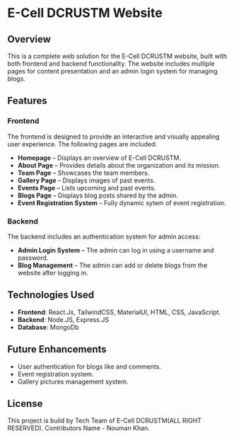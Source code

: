 # E-Cell DCRUSTM Website  

## Overview  
This is a complete web solution for the E-Cell DCRUSTM website, built with both frontend and backend functionality. The website includes multiple pages for content presentation and an admin login system for managing blogs.  


## Features  

### **Frontend**  
The frontend is designed to provide an interactive and visually appealing user experience. The following pages are included:  

- **Homepage** – Displays an overview of E-Cell DCRUSTM.  
- **About Page** – Provides details about the organization and its mission.  
- **Team Page** – Showcases the team members.  
- **Gallery Page** – Displays images of past events.  
- **Events Page** – Lists upcoming and past events.  
- **Blogs Page** – Displays blog posts shared by the admin.  
- **Event Registration System** – Fully dynamic sytem of event registration.


### **Backend**  
The backend includes an authentication system for admin access:  

- **Admin Login System** – The admin can log in using a username and password.  
- **Blog Management** – The admin can add or delete blogs from the website after logging in.  



## Technologies Used  
- **Frontend**: React.Js, TailwindCSS, MaterialUI, HTML, CSS, JavaScript.
- **Backend**: Node.JS, Express.JS
- **Database**: MongoDb


## Future Enhancements  
- User authentication for blogs like and comments.
- Event registration system.
- Gallery pictures management system.

## License  
This project is build by Tech Team of E-Cell DCRUSTM(ALL RIGHT RESERVED).
Contributors Name - Nouman Khan.  